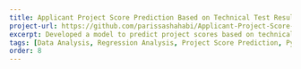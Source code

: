 ```yaml
---
title: Applicant Project Score Prediction Based on Technical Test Results
project-url: https://github.com/parissashahabi/Applicant-Project-Score-Prediction
excerpt: Developed a model to predict project scores based on technical aptitude test results. Cleaned and normalized the data, then applied regression analysis to forecast grades.
tags: [Data Analysis, Regression Analysis, Project Score Prediction, Python]
order: 8
---
```

